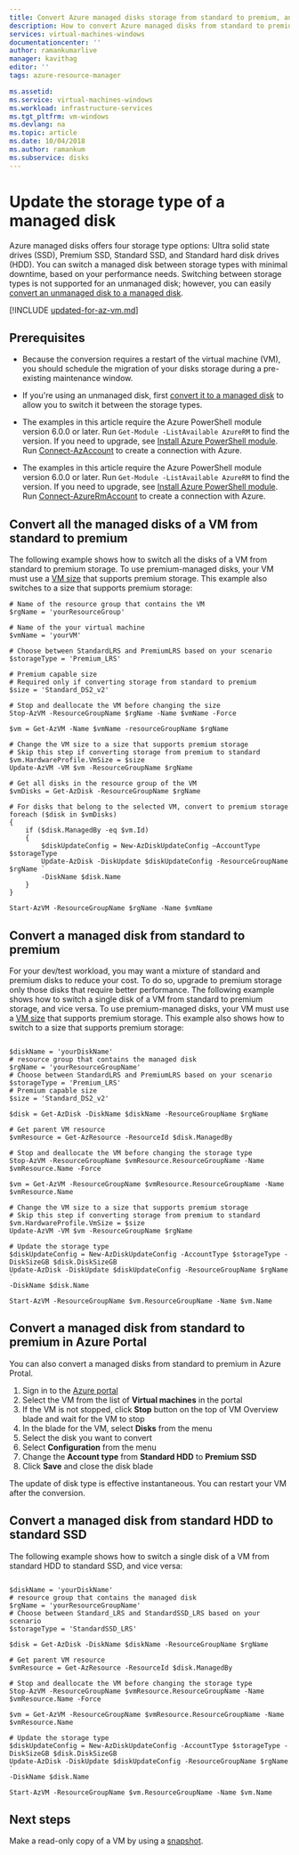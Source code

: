 ```yaml
---
title: Convert Azure managed disks storage from standard to premium, and vice versa | Microsoft Docs
description: How to convert Azure managed disks from standard to premium, and vice versa, by using Azure PowerShell.
services: virtual-machines-windows
documentationcenter: ''
author: ramankumarlive
manager: kavithag
editor: ''
tags: azure-resource-manager

ms.assetid: 
ms.service: virtual-machines-windows
ms.workload: infrastructure-services
ms.tgt_pltfrm: vm-windows
ms.devlang: na
ms.topic: article
ms.date: 10/04/2018
ms.author: ramankum
ms.subservice: disks
---
```


# Update the storage type of a managed disk

Azure managed disks offers four storage type options: Ultra solid state drives (SSD), Premium SSD, Standard SSD, and Standard hard disk drives (HDD). You can switch a managed disk between storage types with minimal downtime, based on your performance needs. Switching between storage types is not supported for an unmanaged disk; however, you can easily [convert an unmanaged disk to a managed disk](convert-unmanaged-to-managed-disks.md).

[!INCLUDE [updated-for-az-vm.md](../../../includes/updated-for-az-vm.md)]

## Prerequisites

* Because the conversion requires a restart of the virtual machine (VM), you should schedule the migration of your disks storage during a pre-existing maintenance window. 
* If you're using an unmanaged disk, first [convert it to a managed disk](convert-unmanaged-to-managed-disks.md) to allow you to switch it between the storage types. 
* The examples in this article require the Azure PowerShell module version 6.0.0 or later. Run `Get-Module -ListAvailable AzureRM` to find the version. If you need to upgrade, see [Install Azure PowerShell module](/powershell/azure/azurerm/install-azurerm-ps). Run [Connect-AzAccount](https://docs.microsoft.com/powershell/module/az.accounts/connect-azaccount) to create a connection with Azure.

* The examples in this article require the Azure PowerShell module version 6.0.0 or later. Run `Get-Module -ListAvailable AzureRM` to find the version. If you need to upgrade, see [Install Azure PowerShell module](/powershell/azure/azurerm/install-azurerm-ps). Run [Connect-AzureRmAccount](https://docs.microsoft.com/powershell/module/azurerm.profile/connect-azurermaccount) to create a connection with Azure.

## Convert all the managed disks of a VM from standard to premium

The following example shows how to switch all the disks of a VM from standard to premium storage. To use premium-managed disks, your VM must use a [VM size](sizes.md) that supports premium storage. This example also switches to a size that supports premium storage:

```azurepowershell-interactive
# Name of the resource group that contains the VM
$rgName = 'yourResourceGroup'

# Name of the your virtual machine
$vmName = 'yourVM'

# Choose between StandardLRS and PremiumLRS based on your scenario
$storageType = 'Premium_LRS'

# Premium capable size
# Required only if converting storage from standard to premium
$size = 'Standard_DS2_v2'

# Stop and deallocate the VM before changing the size
Stop-AzVM -ResourceGroupName $rgName -Name $vmName -Force

$vm = Get-AzVM -Name $vmName -resourceGroupName $rgName

# Change the VM size to a size that supports premium storage
# Skip this step if converting storage from premium to standard
$vm.HardwareProfile.VmSize = $size
Update-AzVM -VM $vm -ResourceGroupName $rgName

# Get all disks in the resource group of the VM
$vmDisks = Get-AzDisk -ResourceGroupName $rgName 

# For disks that belong to the selected VM, convert to premium storage
foreach ($disk in $vmDisks)
{
	if ($disk.ManagedBy -eq $vm.Id)
	{
		$diskUpdateConfig = New-AzDiskUpdateConfig –AccountType $storageType
		Update-AzDisk -DiskUpdate $diskUpdateConfig -ResourceGroupName $rgName `
		-DiskName $disk.Name
	}
}

Start-AzVM -ResourceGroupName $rgName -Name $vmName
```

## Convert a managed disk from standard to premium

For your dev/test workload, you may want a mixture of standard and premium disks to reduce your cost. To do so, upgrade to premium storage only those disks that require better performance. The following example shows how to switch a single disk of a VM from standard to premium storage, and vice versa. To use premium-managed disks, your VM must use a [VM size](sizes.md) that supports premium storage. This example also shows how to switch to a size that supports premium storage:

```azurepowershell-interactive

$diskName = 'yourDiskName'
# resource group that contains the managed disk
$rgName = 'yourResourceGroupName'
# Choose between StandardLRS and PremiumLRS based on your scenario
$storageType = 'Premium_LRS'
# Premium capable size 
$size = 'Standard_DS2_v2'

$disk = Get-AzDisk -DiskName $diskName -ResourceGroupName $rgName

# Get parent VM resource
$vmResource = Get-AzResource -ResourceId $disk.ManagedBy

# Stop and deallocate the VM before changing the storage type
Stop-AzVM -ResourceGroupName $vmResource.ResourceGroupName -Name $vmResource.Name -Force

$vm = Get-AzVM -ResourceGroupName $vmResource.ResourceGroupName -Name $vmResource.Name 

# Change the VM size to a size that supports premium storage
# Skip this step if converting storage from premium to standard
$vm.HardwareProfile.VmSize = $size
Update-AzVM -VM $vm -ResourceGroupName $rgName

# Update the storage type
$diskUpdateConfig = New-AzDiskUpdateConfig -AccountType $storageType -DiskSizeGB $disk.DiskSizeGB
Update-AzDisk -DiskUpdate $diskUpdateConfig -ResourceGroupName $rgName `
-DiskName $disk.Name

Start-AzVM -ResourceGroupName $vm.ResourceGroupName -Name $vm.Name
```

## Convert a managed disk from standard to premium in Azure Portal

You can also convert a managed disks from standard to premium in Azure Protal.

1. Sign in to the [Azure portal](https://portal.azure.com)
2. Select the VM from the list of **Virtual machines** in the portal
3. If the VM is not stopped, click **Stop** button on the top of VM Overview blade and wait for the VM to stop
3. In the blade for the VM, select **Disks** from the menu
4. Select the disk you want to convert
5. Select **Configuration** from the menu
6. Change the **Account type** from **Standard HDD** to **Premium SSD**
7. Click **Save** and close the disk blade

The update of disk type is effective instantaneous. You can restart your VM after the conversion.

## Convert a managed disk from standard HDD to standard SSD

The following example shows how to switch a single disk of a VM from standard HDD to standard SSD, and vice versa:

```azurepowershell-interactive

$diskName = 'yourDiskName'
# resource group that contains the managed disk
$rgName = 'yourResourceGroupName'
# Choose between Standard_LRS and StandardSSD_LRS based on your scenario
$storageType = 'StandardSSD_LRS'

$disk = Get-AzDisk -DiskName $diskName -ResourceGroupName $rgName

# Get parent VM resource
$vmResource = Get-AzResource -ResourceId $disk.ManagedBy

# Stop and deallocate the VM before changing the storage type
Stop-AzVM -ResourceGroupName $vmResource.ResourceGroupName -Name $vmResource.Name -Force

$vm = Get-AzVM -ResourceGroupName $vmResource.ResourceGroupName -Name $vmResource.Name 

# Update the storage type
$diskUpdateConfig = New-AzDiskUpdateConfig -AccountType $storageType -DiskSizeGB $disk.DiskSizeGB
Update-AzDisk -DiskUpdate $diskUpdateConfig -ResourceGroupName $rgName `
-DiskName $disk.Name

Start-AzVM -ResourceGroupName $vm.ResourceGroupName -Name $vm.Name
```

## Next steps

Make a read-only copy of a VM by using a [snapshot](snapshot-copy-managed-disk.md).

